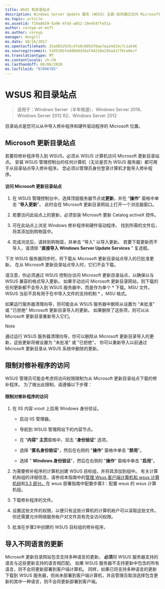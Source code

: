 ```yaml
---
title: WSUS 和目录站点
description: Windows Server Update 服务 (WSUS) 主题-如何通过访问 Microsoft 更新目录站点将修补程序导入到 WSUS
ms.topic: article
ms.assetid: f19a8659-5a96-4fdd-a052-29e4547fe51a
author: coreyp-at-msft
ms.author: coreyp
manager: dongill
ms.date: 10/16/2017
ms.openlocfilehash: 25a9852935c47e0c005d78ae7ea24d14c7c1a546
ms.sourcegitcommit: 53d526bfeddb89d28af44210a23ba417f6ce0ecf
ms.translationtype: MT
ms.contentlocale: zh-CN
ms.lasthandoff: 08/06/2020
ms.locfileid: "87896785"
---
```

# <a name="wsus-and-the-catalog-site"></a>WSUS 和目录站点

>适用于：Windows Server（半年频道）、Windows Server 2016、Windows Server 2012 R2、Windows Server 2012

目录站点是您可以从中导入修补程序和硬件驱动程序的 Microsoft 位置。

## <a name="the-microsoft-update-catalog-site"></a>Microsoft 更新目录站点
若要将修补程序导入到 WSUS，必须从 WSUS 计算机访问 Microsoft 更新目录站点。 安装 WSUS 管理控制台的任何计算机（无论是否为 WSUS 服务器）都可用于从目录站点导入修补程序。 您必须以管理员身份登录计算机才能导入修补程序。

#### <a name="to-access-the-microsoft-update-catalog-site"></a>访问 Microsoft 更新目录站点

1.  在 WSUS 管理控制台中，选择顶层服务器节点或**更新**，并在 "**操作**" 窗格中单击 "**导入更新**"。 此时会在 Microsoft 更新目录网站上打开一个浏览器窗口。

2.  若要访问此站点上的更新，必须安装 Microsoft 更新 Catalog activeX 控件。

3.  可在此站点上浏览 Windows 修补程序和硬件驱动程序。 找到所需的文件后，将其添加到购物篮中。

4.  完成浏览后，请转到购物篮，并单击 "导入" 以导入更新。 若要下载更新而不导入，请清除 "**直接导入 Windows Server Update Services** " 复选框。

下次 WSUS 服务器同步时，将下载从 Microsoft 更新目录站点导入的已批准更新。 在从 Microsoft 更新目录站点导入时，它们不会下载。

请注意，你必须通过 WSUS 控制台访问 Microsoft 更新目录站点，以确保以与 WSUS 兼容的格式导入更新。 如果手动访问 Microsoft 更新目录网站，则下载的任何更新都不会导入到 WSUS 服务器中，而是作为单个 * 下载。MSU 文件。 WSUS 当前不具有用于在中导入文件的支持机制 \* 。MSU 格式。

如果运行服务器清理向导，则可能会从 WSUS 服务器中删除从设置为 "未批准" 或 "已拒绝" Microsoft 更新目录导入的更新。 如果删除了这些项，则可以从 Microsoft 更新目录重新导入它们。

> [!NOTE]
> 通过运行 WSUS 服务器清理向导，你可以删除从 Microsoft 更新目录导入的更新，这些更新将被设置为 "未批准" 或 "已拒绝"。 你可以重新导入以前通过 Microsoft 更新目录从 WSUS 系统中删除的更新。

## <a name="restricting-access-to-hotfixes"></a>限制对修补程序的访问
WSUS 管理员可能会考虑将访问权限限制为从 Microsoft 更新目录站点下载的修补程序。 为了做出此限制，请遵循以下步骤：

#### <a name="to-restrict-access-to-hotfixes"></a>限制对修补程序的访问

1.  在 IIS 内容 vroot 上启用 Windows 身份验证。

    -   启动 IIS 管理器。

    -   导航到 WSUS 管理网站下的内容节点。

    -   在 "**内容" 主页**窗格中，双击 "**身份验证**" 选项。

    -   选择 "**匿名身份验证**"，然后在右侧的 "**操作**" 窗格中单击 "**禁用**"。

    -   选择 " **Windows 身份验证**"，然后在右侧的 "**操作**" 窗格中单击 "**启用**"。

2.  为需要修补程序的计算机创建 WSUS 目标组，并将其添加到组中。 有关计算机和组的详细信息，请参阅本指南中的[管理 Wsus 客户端计算机和 wsus 计算机组](managing-wsus-client-computers-and-wsus-computer-groups.md)和[3.3 部分。](../deploy/2-configure-wsus.md#23-configure-wsus-computer-groups)在 wsus 部署指南中配置步骤3：配置 wsus 的 wsus 计算机组。

3.  下载修补程序的文件。

4.  设置这些文件的权限，以便只有这些计算机的计算机帐户可以读取这些文件。 你还需要允许网络服务帐户对文件具有完全访问权限。

5.  批准在步骤2中创建的 WSUS 目标组的修补程序。

## <a name="importing-updates-in-different-languages"></a>导入不同语言的更新
Microsoft 更新目录网站包含支持多种语言的更新。 **必须**将 WSUS 服务器支持的语言与这些更新支持的语言相匹配。 如果 WSUS 服务器不支持更新中包含的所有语言，则不会将更新部署到客户端计算机。 同样，如果已将支持多种语言的更新下载到 WSUS 服务器，但尚未部署到客户端计算机，并且管理员取消选择包含更新的其中一种语言，则不会将更新部署到客户端。
